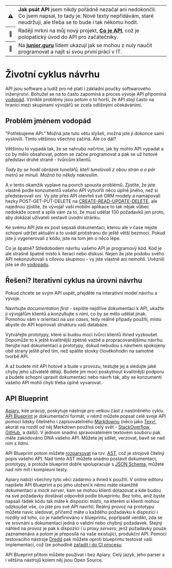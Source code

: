 <table>
    <tr>
        <th>⚠️</th>
        <td>
            <strong>Jak psát API</strong> jsem nikdy pořádně nezačal ani nedokončil. Co jsem napsal, to tady je. Nové texty nepřidávám, staré neudržuji, ale třeba se to bude i tak někomu hodit.
        </td>
    </tr>
    <tr>
        <th>📖</th>
        <td>
            Raději mrkni na můj nový projekt, <strong><a href="https://cojeapi.cz/">Co je API</a></strong>, což je polopatický úvod do API pro začátečníky.
        </td>
    </tr>
    <tr>
        <th>🐣</th>
        <td>
            Na <strong><a href="https://junior.guru/">junior.guru</a></strong> lidem ukazuji jak se mohou z nuly naučit programovat a najít si svou první práci v IT.
        </td>
    </tr>
</table>

# Životní cyklus návrhu

API jsou software a tudíž pro ně platí i základní poučky softwarového inženýrství. Bohužel se na to často zapomíná a proces vývoje API připomíná [vodopád](https://cs.wikipedia.org/wiki/Vodop%C3%A1dov%C3%BD_model). Vzniklé problémy jsou potom o to horší, že API stojí často na hranici mezi skupinami vývojářů se zcela odlišnými očekáváními.

## Problém jménem vodopád

"Potřebujeme API." Možná jste tuto větu slyšeli, možná jste ji dokonce sami vyslovili. Tímto většinou všechno začíná. Ale co dál?

Většinou to vypadá tak, že se nahrubo načrtne, jak by mohlo API vypadat a co by mělo obsahovat, potom se začne programovat a pak se už hotové představí druhé straně - tvůrcům klientů.

*Tady by se hodil obrázek tunelářů, kteří tunelovali z obou stran a o pár metrů se minuli. Možná ho někdy nakreslím.*

A v tento okamžik vyplave na povrch spousta problémů. Zjistíte, že jste vlastně podle konzumentů vašeho API vytvořili něco úplně jiného, než si představovali oni. Vy jste přes API otevřeli své ORM modely a namapovali hezky POST-GET-PUT-DELETE na [CREATE-READ-UPDATE-DELETE](https://cs.wikipedia.org/wiki/CRUD), ale najednou zjistíte, že vývojář vaší mobilní aplikace to tak nějak vůbec nedokáže ocenit a spílá vám za to, že musí udělat 130 požadavků jen proto, aby dokázal uživateli sestavit úvodní stránku.

Ke svému API jste ex post sepsali dokumentaci, kterou ale v čase nejste schopni udržet aktuální a to uvádí protistranu do ještě větší bezmoci. Pokud jste ji vygenerovali z kódu, jste na tom jen o něco lépe.

Co je špatně? Středobodem návrhu vašeho API je programový kód. Kód je ale strašně špatné místo k iteraci nebo diskusi. Nejen že jste podobu svého API nekonzultovali s cílovou skupinou - vy jste vlastně ani nemohli. Uvěznili jste se do [vodopádu](https://cs.wikipedia.org/wiki/Vodop%C3%A1dov%C3%BD_model).

## Řešení? Iterativní cyklus na úrovni návrhu

Pokud chcete se svým API uspět, přejděte na interativní model návrhu a vývoje.

Navrhujte *documentation first* - sepište nejdříve dokumentaci k API, ukažte ji vývojářům klientů a konzultujte s nimi, co by se mělo udělat jinak. Pomohou vám v orientaci na *use cases*, tedy reálné případy použití, místo abyste do API kopírovali strukturu vaší databáze.

Vytvářejte prototypy, které si budou moci tvůrci klientů ihned vyzkoušet. Dopomůže to k ještě kvalitnější zpětné vazbě a propracovanějšímu návrhu. Iterujte nad dokumentací a prototypy, dokud nebudou s návrhem spokojeny obě strany ještě před tím, než spálíte stovky člověkohodin na samotné tvorbě API.

A až budete mít API hotové a bude v provozu, testujte jej a sledujte jaké chyby jeho uživatelé dělají. Budete jim moci poskytnout kvalitnější podporu a budete schopni upravit dokumentaci nebo návrh tak, aby se konzumenti vašeho API mohli chyb třeba úplně vyvarovat.

## API Blueprint

[Apiary](http://apiary.io/), kde pracuji, poskytuje nástroje pro velkou část z nastíněného cyklu. [API Blueprint](http://apiblueprint.org/) je dokumentační formát, v němž můžete popsat celé svoje API pomocí lidsky čitelného i zapisovatelného [Markdownu](http://daringfireball.net/projects/markdown/) (něco jako [Texy!](http://texy.info/), akorát na rozdíl od něj Markdown používá celý svět - [StackOverflow](http://stackoverflow.com/), [GitHub](http://github.com/), a další). V jednom snadno spravovatelném textovém souboru pak máte zakódováno DNA vašeho API. Můžete jej sdílet, verzovat, bavit se nad ním s lidmi.

API Blueprint potom můžete [rozparsovat](https://github.com/apiaryio/snowcrash) na tzv. [AST](https://cs.wikipedia.org/wiki/Syntaktick%C3%BD_strom), což je strojově čitelný popis vašeho API. Nad tímto AST můžete snadno postavit dokumentaci, prototypy, a protože blueprint dobře spolupracuje s [JSON Schema](json-schema.md), můžete nad ním mít i komplexní testy.

Apiary nabízí všechny tyto věci zadarmo a ihned k použití. V online editoru napíšete API Blueprint a po jeho uložení k němu máte okamžitě dokumentaci a *mock server*, kam se mohou klienti dotazovat a kde budou na své požadavky dostávat odpovědi podle blueprintu. Bez toho, aniž byste napsali řádek kódu tak máte k dispozici místo, na kterém si klienti mohou odzkoušet vše, co jste pro své API navrhli. Reálný provoz na prototypu můžete navíc sledovat, přičemž máte u každého požadavku k dispozici i rozdíly od toho, co je nadefinováno v blueprintu, popřípadě verdikt, zda se ve srovnání s dokumentací jedná o validní nebo chybný požadavek. Stejný náhled na provoz je pak k dispozici i u *proxy serveru*, jenž požadavky pouze zaznamenává a potom je přeposílá na vaše existující, produkční API. Pomocí testovacího nástroje [Dredd](https://github.com/apiaryio/dredd) pak můžete oproti blueprintu testovat vaši implementaci, což lze pohodlně [zařadit i do CI procesu](http://blog.apiary.io/2013/10/17/How-to-test-api-with-api-blueprint-and-dredd/).

API Blueprint přitom můžete používat i bez Apiary. Celý jazyk, jeho parser a i většina nástrojů kolem něj jsou Open Source.
